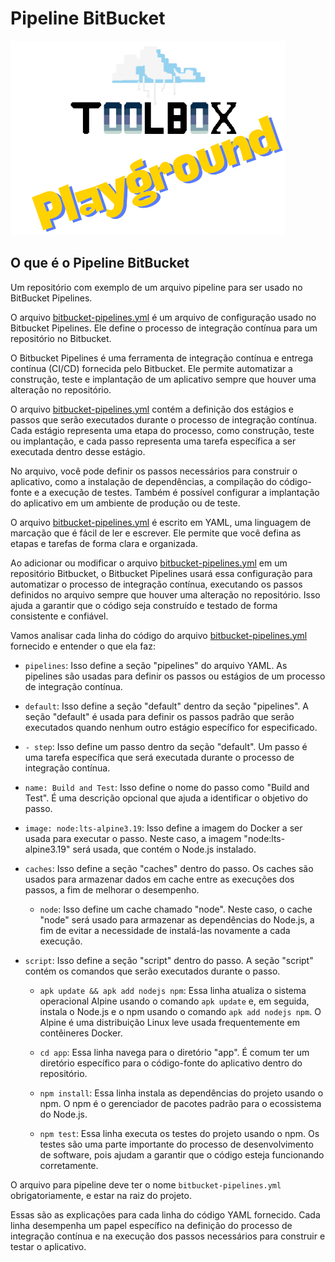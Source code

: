 # Pipeline BitBucket

![Toolbox Playground](../img/toolbox-playground.png)

## O que é o Pipeline BitBucket

Um repositório com exemplo de um arquivo pipeline para ser usado no BitBucket Pipelines.

O arquivo [bitbucket-pipelines.yml](bitbucket-pipelines.yml) é um arquivo de configuração usado no Bitbucket Pipelines. Ele define o processo de integração contínua para um repositório no Bitbucket.

O Bitbucket Pipelines é uma ferramenta de integração contínua e entrega contínua (CI/CD) fornecida pelo Bitbucket. Ele permite automatizar a construção, teste e implantação de um aplicativo sempre que houver uma alteração no repositório.

O arquivo [bitbucket-pipelines.yml](bitbucket-pipelines.yml) contém a definição dos estágios e passos que serão executados durante o processo de integração contínua. Cada estágio representa uma etapa do processo, como construção, teste ou implantação, e cada passo representa uma tarefa específica a ser executada dentro desse estágio.

No arquivo, você pode definir os passos necessários para construir o aplicativo, como a instalação de dependências, a compilação do código-fonte e a execução de testes. Também é possível configurar a implantação do aplicativo em um ambiente de produção ou de teste.

O arquivo [bitbucket-pipelines.yml](bitbucket-pipelines.yml) é escrito em YAML, uma linguagem de marcação que é fácil de ler e escrever. Ele permite que você defina as etapas e tarefas de forma clara e organizada.

Ao adicionar ou modificar o arquivo [bitbucket-pipelines.yml](bitbucket-pipelines.yml) em um repositório Bitbucket, o Bitbucket Pipelines usará essa configuração para automatizar o processo de integração contínua, executando os passos definidos no arquivo sempre que houver uma alteração no repositório. Isso ajuda a garantir que o código seja construído e testado de forma consistente e confiável.

Vamos analisar cada linha do código do arquivo [bitbucket-pipelines.yml](bitbucket-pipelines.yml) fornecido e entender o que ela faz:

- `pipelines`: Isso define a seção "pipelines" do arquivo YAML. As pipelines são usadas para definir os passos ou estágios de um processo de integração contínua.

- `default`: Isso define a seção "default" dentro da seção "pipelines". A seção "default" é usada para definir os passos padrão que serão executados quando nenhum outro estágio específico for especificado.

- `- step`: Isso define um passo dentro da seção "default". Um passo é uma tarefa específica que será executada durante o processo de integração contínua.

- `name: Build and Test`: Isso define o nome do passo como "Build and Test". É uma descrição opcional que ajuda a identificar o objetivo do passo.

- `image: node:lts-alpine3.19`: Isso define a imagem do Docker a ser usada para executar o passo. Neste caso, a imagem "node:lts-alpine3.19" será usada, que contém o Node.js instalado.

- `caches`: Isso define a seção "caches" dentro do passo. Os caches são usados para armazenar dados em cache entre as execuções dos passos, a fim de melhorar o desempenho.

    - `node`: Isso define um cache chamado "node". Neste caso, o cache "node" será usado para armazenar as dependências do Node.js, a fim de evitar a necessidade de instalá-las novamente a cada execução.

- `script`: Isso define a seção "script" dentro do passo. A seção "script" contém os comandos que serão executados durante o passo.

    - `apk update && apk add nodejs npm`: Essa linha atualiza o sistema operacional Alpine usando o comando `apk update` e, em seguida, instala o Node.js e o npm usando o comando `apk add nodejs npm`. O Alpine é uma distribuição Linux leve usada frequentemente em contêineres Docker.

    - `cd app`: Essa linha navega para o diretório "app". É comum ter um diretório específico para o código-fonte do aplicativo dentro do repositório.

    - `npm install`: Essa linha instala as dependências do projeto usando o npm. O npm é o gerenciador de pacotes padrão para o ecossistema do Node.js.

    - `npm test`: Essa linha executa os testes do projeto usando o npm. Os testes são uma parte importante do processo de desenvolvimento de software, pois ajudam a garantir que o código esteja funcionando corretamente.

O arquivo para pipeline deve ter o nome `bitbucket-pipelines.yml` obrigatoriamente, e estar na raiz do projeto.

Essas são as explicações para cada linha do código YAML fornecido. Cada linha desempenha um papel específico na definição do processo de integração contínua e na execução dos passos necessários para construir e testar o aplicativo.